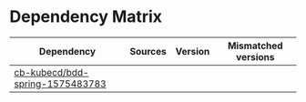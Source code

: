 # Dependency Matrix

Dependency | Sources | Version | Mismatched versions
---------- | ------- | ------- | -------------------
[cb-kubecd/bdd-spring-1575483783](https://github.com/cb-kubecd/bdd-spring-1575483783.git) |  | []() | 
